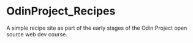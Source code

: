 # OdinProject_Recipes

A simple recipe site as part of the early stages of the Odin Project open source web dev course.